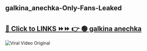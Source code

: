 
 ## galkina_anechka-Only-Fans-Leaked

# <h2><a href="https://clipsfans.com/galkina_anechka&ref=git">🔗 Click to LINKS ⏩⏩ 👉 🟢 galkina anechka </a></h2>

<a href="https://clipsfans.com/galkina_anechka&ref=git" rel="nofollow" data-target="animated-image.originalLink"><img src="https://i.ibb.co.com/xMMVF88/686577567.gif" alt="Viral Video Original" style="max-width: 100%; display: inline-block;" data-target="animated-image.originalImage"></a>
